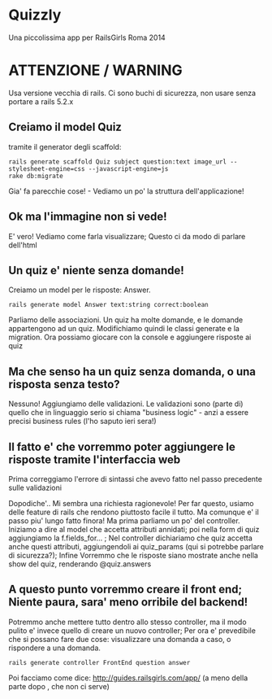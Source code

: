 # Quizzly

Una piccolissima app per RailsGirls Roma 2014

# ATTENZIONE / WARNING

Usa versione vecchia di rails. Ci sono buchi di sicurezza, non usare senza portare a rails 5.2.x

## Creiamo il model Quiz

tramite il generator degli scaffold:

```
rails generate scaffold Quiz subject question:text image_url --stylesheet-engine=css --javascript-engine=js
rake db:migrate
```

Gia' fa parecchie cose! - Vediamo un po' la struttura dell'applicazione!

## Ok ma l'immagine non si vede!

E' vero! Vediamo come farla visualizzare; Questo ci da modo di parlare
dell'html

## Un quiz e' niente senza domande!

Creiamo un model per le risposte: Answer.

```
rails generate model Answer text:string correct:boolean
```

Parliamo delle associazioni. Un quiz ha molte domande, e le domande appartengono
ad un quiz. Modifichiamo quindi le classi generate e la migration.
Ora possiamo giocare con la console e aggiungere risposte ai quiz

## Ma che senso ha un quiz senza domanda, o una risposta senza testo?

Nessuno! Aggiungiamo delle validazioni. Le validazioni sono (parte di) quello
che in linguaggio serio si chiama "business logic" - anzi a essere precisi
business rules (l'ho saputo ieri sera!)

## Il fatto e' che vorremmo poter aggiungere le risposte tramite l'interfaccia web

Prima correggiamo l'errore di sintassi che avevo fatto nel passo precedente sulle
validazioni

Dopodiche'.. Mi sembra una richiesta ragionevole!
Per far questo, usiamo delle feature di rails che rendono piuttosto facile il tutto.
Ma comunque e' il passo piu' lungo fatto finora! Ma prima parliamo un po' del controller.
Iniziamo a dire al model che accetta attributi annidati; poi nella form di quiz
aggiungiamo la f.fields_for... ; Nel controller dichiariamo che quiz accetta anche questi
attributi, aggiungendoli ai quiz_params (qui si potrebbe parlare di sicurezza?);
Infine Vorremmo che le risposte siano mostrate anche nella show del quiz, renderando @quiz.answers

## A questo punto vorremmo creare il front end; Niente paura, sara' meno orribile del backend!

Potremmo anche mettere tutto dentro allo stesso controller, ma il modo pulito
e' invece quello di creare un nuovo controller; Per ora e' prevedibile che si possano fare
due cose: visualizzare una domanda a caso, o rispondere a una domanda.

```
rails generate controller FrontEnd question answer
```

Poi facciamo come dice: http://guides.railsgirls.com/app/ (a meno della parte dopo <body>, che non ci serve)
